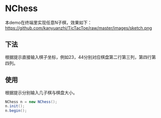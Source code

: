 NChess
===

本demo在终端里实现任意N子棋，效果如下：
https://github.com/kanyuanzhi/TicTacToe/raw/master/images/sketch.png

下法
---
根据提示直接输入棋子坐标，例如23，44分别对应棋盘第二行第三列，第四行第四列。

使用
---
根据提示分别输入几子棋与棋盘大小。
```java
NChess n = new NChess();
n.init();
n.begin();
```
